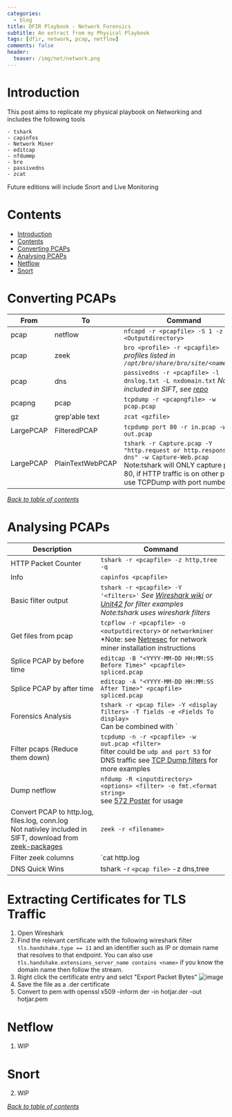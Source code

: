```yaml
---
categories:
  - blog
title: DFIR Playbook - Network Forensics
subtitle: An extract from my Physical Playbook
tags: [dfir, network, pcap, netflow]
comments: false
header:
  teaser: /img/net/network.png
---
```


# Introduction
This post aims to replicate my physical playbook on Networking and includes the following tools

    - tshark
    - capinfos
    - Network Miner
    - editcap
    - nfdummp
    - bro
    - passivedns
    - zcat

Future editions will include Snort and Live Monitoring

# Contents
- [Introduction](#introduction)
- [Contents](#contents)
- [Converting PCAPs](#converting-pcaps)
- [Analysing PCAPs](#analysing-pcaps)
- [Netflow](#netflow)
- [Snort](#snort)


# Converting PCAPs

From|To|Command
----|--|-------
pcap|netflow|`nfcapd -r <pcapfile> -S 1 -z -l <Outputdirectory>`
pcap|zeek| `bro <profile> -r <pcapfile>` *profiles listed in `/opt/bro/share/bro/site/<name>.bro`*
pcap|dns| `passivedns -r <pcapfile> -l dnslog.txt -L nxdomain.txt` *Not included in SIFT, see [repo](https://github.com/gamelinux/passivedns)*
pcapng|pcap| `tcpdump -r <pcapngfile> -w pcap.pcap`
gz|grep'able text| `zcat <gzfile>`
LargePCAP|FilteredPCAP| `tcpdump port 80 -r in.pcap -w out.pcap`
LargePCAP|PlainTextWebPCAP| `tshark -r Capture.pcap -Y "http.request or http.response or dns" -w Capture-Web.pcap` Note:tshark will ONLY capture port 80, if HTTP traffic is on other ports, use TCPDump with port numbers

[*Back to table of contents*](#Contents)

# Analysing PCAPs

Description|Command
-----------|-------
HTTP Packet Counter|`tshark -r <pcapfile> -z http,tree -q`
Info | `capinfos <pcapfile>`
Basic filter output | `tshark -r <pcapfile> -Y '<filters>'` *See [Wireshark wiki](https://wiki.wireshark.org/DisplayFilters) or [Unit42](https://unit42.paloaltonetworks.com/using-wireshark-display-filter-expressions/) for filter examples* <br> *Note:tshark uses wireshark filters*
Get files from pcap | `tcpflow -r <pcapfile> -o <outputdirectory>` or `networkminer` <br> *Note: see [Netresec](https://www.netresec.com/?page=Blog&month=2014-02&post=HowTo-install-NetworkMiner-in-Ubuntu-Fedora-and-Arch-Linux) for network miner installation instructions
Splice PCAP by before time | `editcap -B "<YYYY-MM-DD HH:MM:SS Before Time>" <pcapfile> spliced.pcap`
Splice PCAP by after time | `editcap -A "<YYYY-MM-DD HH:MM:SS After Time>" <pcapfile> spliced.pcap`
Forensics Analysis | `tshark -r <pcap file> -Y <display filters> -T fields -e <Fields To display>` <br> Can be combined with `|sort|uniq -c | sort -nr` for statistical analysis <br> **Fields** Use one `-e` for each field, examples include `ip.addr` `udp` `frame.number` or to show protocol fields from wireshark use `_ws.col` for example `_ws.col.info` or `_ws.col.dns.query`. To print all available fields use `tshark -G fields` or see [Wireshark documentation](https://www.wireshark.org/docs/dfref/)
Filter pcaps (Reduce them down) | `tcpdump -n -r <pcapfile> -w out.pcap <filter>` <br> filter could be `udp and port 53` for DNS traffic see [TCP Dump filters](http://alumni.cs.ucr.edu/~marios/ethereal-tcpdump.pdf) for more examples
Dump netflow | `nfdump -R <inputdirectory> <options> <filter> -o fmt.<format string>` <br> see [572 Poster](https://digital-forensics.sans.org/media/DFPS_FOR572_v1.6_4-19.pdf) for usage
Convert PCAP to http.log, files.log, conn.log <br> Not nativley included in SIFT, download from [zeek-packages](https://software.opensuse.org//download.html?project=security%3Azeek&package=zeek-lts) | `zeek -r <filename>`
Filter zeek columns | `cat http.log | zeek-cut column_name`
DNS Quick Wins | tshark -r `<pcap file>` -z dns,tree | grep <domain>

# Extracting Certificates for TLS Traffic
1. Open Wireshark
2. Find the relevant certificate with the following wireshark filter `tls.handshake.type == 11` and an identifier such as IP or domain name that resolves to that endpoint. You can also use `tls.handshake.extensions_server_name contains <name>` if you know the domain name then follow the stream.
4. Right click the certificate entry and selct "Export Packet Bytes"
![image](https://user-images.githubusercontent.com/18164137/116642332-bd949600-a9ad-11eb-9d6e-5bed8742999b.png)
4. Save the file as a .der certificate
5. Convert to pem with openssl x509 -inform der -in hotjar.der -out hotjar.pem




# Netflow
1. WIP

# Snort
2. WIP

[*Back to table of contents*](#contents)
